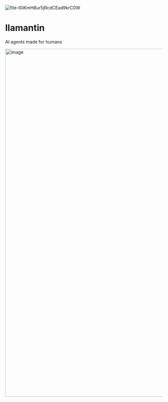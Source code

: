 ![file-I0iKmH8ur5jRcdCEad9krC0W](https://github.com/user-attachments/assets/485a8894-b860-430c-95d4-e6d02359a1af)

# llamantin
AI agents made for humans

<img width="1112" alt="image" src="https://github.com/user-attachments/assets/7306e296-96c8-4b2c-812d-738f8e25b2e0" />

